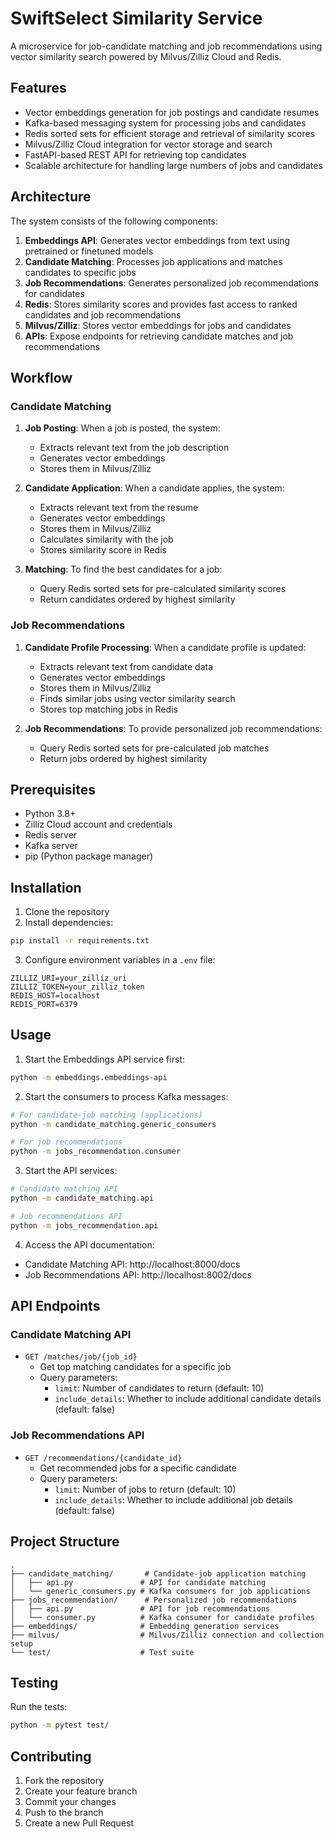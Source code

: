 # SwiftSelect Similarity Service

A microservice for job-candidate matching and job recommendations using vector similarity search powered by Milvus/Zilliz Cloud and Redis.

## Features

- Vector embeddings generation for job postings and candidate resumes
- Kafka-based messaging system for processing jobs and candidates
- Redis sorted sets for efficient storage and retrieval of similarity scores
- Milvus/Zilliz Cloud integration for vector storage and search
- FastAPI-based REST API for retrieving top candidates
- Scalable architecture for handling large numbers of jobs and candidates

## Architecture

The system consists of the following components:

1. **Embeddings API**: Generates vector embeddings from text using pretrained or finetuned models
2. **Candidate Matching**: Processes job applications and matches candidates to specific jobs
3. **Job Recommendations**: Generates personalized job recommendations for candidates
4. **Redis**: Stores similarity scores and provides fast access to ranked candidates and job recommendations
5. **Milvus/Zilliz**: Stores vector embeddings for jobs and candidates
6. **APIs**: Expose endpoints for retrieving candidate matches and job recommendations

## Workflow

### Candidate Matching

1. **Job Posting**: When a job is posted, the system:
   - Extracts relevant text from the job description
   - Generates vector embeddings
   - Stores them in Milvus/Zilliz

2. **Candidate Application**: When a candidate applies, the system:
   - Extracts relevant text from the resume
   - Generates vector embeddings
   - Stores them in Milvus/Zilliz
   - Calculates similarity with the job
   - Stores similarity score in Redis

3. **Matching**: To find the best candidates for a job:
   - Query Redis sorted sets for pre-calculated similarity scores
   - Return candidates ordered by highest similarity

### Job Recommendations

1. **Candidate Profile Processing**: When a candidate profile is updated:
   - Extracts relevant text from candidate data
   - Generates vector embeddings
   - Stores them in Milvus/Zilliz
   - Finds similar jobs using vector similarity search
   - Stores top matching jobs in Redis

2. **Job Recommendations**: To provide personalized job recommendations:
   - Query Redis sorted sets for pre-calculated job matches
   - Return jobs ordered by highest similarity

## Prerequisites

- Python 3.8+
- Zilliz Cloud account and credentials
- Redis server
- Kafka server
- pip (Python package manager)

## Installation

1. Clone the repository
2. Install dependencies:
```bash
pip install -r requirements.txt
```

3. Configure environment variables in a `.env` file:
```
ZILLIZ_URI=your_zilliz_uri
ZILLIZ_TOKEN=your_zilliz_token
REDIS_HOST=localhost
REDIS_PORT=6379
```

## Usage

1. Start the Embeddings API service first:
```bash
python -m embeddings.embeddings-api
```

2. Start the consumers to process Kafka messages:
```bash
# For candidate-job matching (applications)
python -m candidate_matching.generic_consumers

# For job recommendations
python -m jobs_recommendation.consumer
```

3. Start the API services:
```bash
# Candidate matching API
python -m candidate_matching.api

# Job recommendations API
python -m jobs_recommendation.api
```

4. Access the API documentation:
- Candidate Matching API: http://localhost:8000/docs
- Job Recommendations API: http://localhost:8002/docs

## API Endpoints

### Candidate Matching API

- `GET /matches/job/{job_id}`
  - Get top matching candidates for a specific job
  - Query parameters:
    - `limit`: Number of candidates to return (default: 10)
    - `include_details`: Whether to include additional candidate details (default: false)

### Job Recommendations API

- `GET /recommendations/{candidate_id}`
  - Get recommended jobs for a specific candidate
  - Query parameters:
    - `limit`: Number of jobs to return (default: 10)
    - `include_details`: Whether to include additional job details (default: false)

## Project Structure

```
.
├── candidate_matching/       # Candidate-job application matching
│   ├── api.py               # API for candidate matching
│   └── generic_consumers.py # Kafka consumers for job applications
├── jobs_recommendation/      # Personalized job recommendations
│   ├── api.py               # API for job recommendations
│   └── consumer.py          # Kafka consumer for candidate profiles
├── embeddings/              # Embedding generation services
├── milvus/                  # Milvus/Zilliz connection and collection setup
└── test/                    # Test suite
```

## Testing

Run the tests:
```bash
python -m pytest test/
```

## Contributing

1. Fork the repository
2. Create your feature branch
3. Commit your changes
4. Push to the branch
5. Create a new Pull Request
